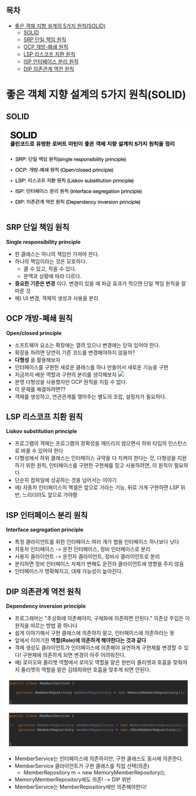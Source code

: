 ## 목차
- [좋은 객체 지향 설계의 5가지 원칙(SOLID)](#좋은-객체-지향-설계의-5가지-원칙solid)
  - [SOLID](#solid)
  - [SRP 단일 책임 원칙](#srp-단일-책임-원칙)
  - [OCP 개방-폐쇄 원칙](#ocp-개방-폐쇄-원칙)
  - [LSP 리스코프 치환 원칙](#lsp-리스코프-치환-원칙)
  - [ISP 인터페이스 분리 원칙](#isp-인터페이스-분리-원칙)
  - [DIP 의존관계 역전 원칙](#dip-의존관계-역전-원칙)


# 좋은 객체 지향 설계의 5가지 원칙(SOLID)

## SOLID

![](images/2021-05-03-17-03-40.png)

## SRP 단일 책임 원칙
__Single responsibility principle__
- 한 클래스는 하나의 책임만 가져야 한다.
- 하나의 책임이라는 것은 모호하다.
  - 클 수 있고, 작을 수 있다.
  - 문맥과 상황에 따라 다르다.
- __중요한 기준은 변경__ 이다. 변경이 있을 때 파급 효과가 적으면 단일 책임 원칙을 잘 따른 것
- 예) UI 변경, 객체의 생성과 사용을 분리

## OCP 개방-폐쇄 원칙
__Open/closed principle__
- 소프트웨어 요소는 확장에는 열려 있으나 변경에는 닫혀 있어야 한다.
- 확장을 하려면 당연히 기존 코드를 변경해야하지 않을까?
- __다형성__ 을 활용해보자
- 인터페이스를 구현한 새로운 클래스를 하나 만들어서 새로운 기능을 구현
- 지금까지 배운 역할과 구현의 분리를 생각해보자
  ![](images/2021-05-03-16-25-19.png)
- 분명 다형성을 사용했지만 OCP 원칙을 지킬 수 없다.
- 이 문제를 해결하려면??
- 객체를 생성하고, 연관관계를 맺어주는 별도의 조립, 설정자가 필요하다.

## LSP 리스코프 치환 원칙
__Liskov substitution principle__
- 프로그램의 객체는 프로그램의 정확성을 깨뜨리지 않으면서 하위 타입의 인스턴스로 바꿀 수 있어야 한다
- 다형성에서 하위 클래스는 인터페이스 규약을 다 지켜야 한다는 것, 다형성을 지원하기 위한 원칙, 인터페이스를 구현한 구현체를 믿고 사용하려면, 이 원칙이 필요하다
- 단순히 컴파일에 성공하는 것을 넘어서는 이야기
- 에) 자동차 인터페이스의 엑셀은 앞으로 가라는 기능, 뒤로 가게 구현하면 LSP 위반, 느리더라도 앞으로 가야함

## ISP 인터페이스 분리 원칙
__Interface segregation principle__
- 특정 클라이언트를 위한 인터페이스 여러 개가 범용 인터페이스 하나보다 낫다
- 자동차 인터페이스 -> 운전 인터페이스, 정비 인터페이스로 분리
- 사용자 클라이언트 -> 운전자 클라이언트, 정비사 클라이언트로 분리
- 분리하면 정비 인터페이스 자체가 변해도 운전자 클라이언트에 영향을 주지 않음
- 인터페이스가 명확해지고, 대체 가능성이 높아진다.

## DIP 의존관계 역전 원칙
__Dependency inversion principle__
- 프로그래머는 "추상화에 의존해야지, 구체화에 의존하면 안된다." 의존성 주입은 이 원칙을 따르는 방법 중 하나다
- 쉽게 이야기해서 구현 클래스에 의존하지 말고, 인터페이스에 의존하라는 뜻
- 앞에서 이야기한 __역할(Role)에 의존하게 해야한다는 것과 같다__
- 객체 생성도 클라이언트가 인터페이스에 의존해야 유연하게 구현체를 변경할 수 있다! 구현체에 의존하게 되면 변경이 아주 어려워진다.
- 예) 로미오와 줄리엣 역할에서 로미오 역할을 맡은 원빈이 줄리엣과 호흡을 맞춰야지 줄리엣의 역할을 맡은 김태희와만 호흡을 맞추게 되면 안된다.

![](images/2021-05-03-17-04-10.png)
- MemberService는 인터페이스에 의존하지만, 구현 클래스도 동시에 의존한다.
- MemberService 클라이언트가 구현 클래스를 직접 선택(의존)
  - MemberRepository m = new MemoryMemberRepository();
- MemoryMemberRepository에도 의존! -> DIP 위반
- MemberService는 MemberRepository에만 의존해야한다!